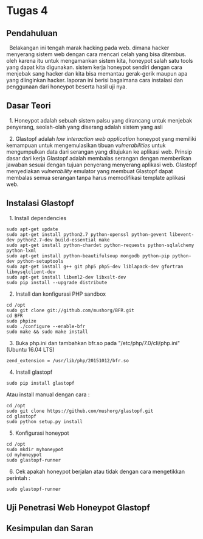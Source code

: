 # Tugas 4

## Pendahuluan

&nbsp; Belakangan ini tengah marak hacking pada web. dimana hacker menyerang sistem web dengan cara mencari celah yang bisa ditembus. oleh karena itu untuk mengamankan sistem kita, honeypot salah satu tools yang dapat kita digunakan. sistem kerja honeypot sendiri dengan cara menjebak sang hacker dan kita bisa memantau gerak-gerik maupun apa yang diinginkan hacker. laporan ini berisi bagaimana cara instalasi dan penggunaan dari honeypot beserta hasil uji nya.


## Dasar Teori

&nbsp; 1. Honeypot adalah sebuah sistem palsu yang dirancang untuk menjebak penyerang, seolah-olah yang diserang adalah sistem yang asli

&nbsp; 2. Glastopf adalah *low interaction web application* honeypot yang memiliki kemampuan untuk mengemulasikan tibuan *vulnerabilities* untuk mengumpulkan data dari serangan yang ditujukan ke aplikasi web. Prinsip dasar dari kerja Glastopf adalah membalas serangan dengan memberikan jawaban sesuai dengan tujuan penyerang menyerang aplikasi web. Glastopf menyediakan *vulnerability* emulator yang membuat Glastopf dapat membalas semua serangan tanpa harus memodifikasi template aplikasi web.

## Instalasi Glastopf

&nbsp; 1. Install dependencies
```
sudo apt-get update
sudo apt-get install python2.7 python-openssl python-gevent libevent-dev python2.7-dev build-essential make
sudo apt-get install python-chardet python-requests python-sqlalchemy python-lxml
sudo apt-get install python-beautifulsoup mongodb python-pip python-dev python-setuptools
sudo apt-get install g++ git php5 php5-dev liblapack-dev gfortran libmysqlclient-dev
sudo apt-get install libxml2-dev libxslt-dev
sudo pip install --upgrade distribute
```

&nbsp; 2. Install dan konfigurasi PHP sandbox
```
cd /opt
sudo git clone git://github.com/mushorg/BFR.git
cd BFR
sudo phpize
sudo ./configure --enable-bfr
sudo make && sudo make install
```

&nbsp; 3. Buka php.ini dan tambahkan bfr.so pada "/etc/php/7.0/cli/php.ini" (Ubuntu 16.04 LTS)
```
zend_extension = /usr/lib/php/20151012/bfr.so
```

&nbsp; 4. Install glastopf
```
sudo pip install glastopf
```
Atau install manual dengan cara :
```
cd /opt
sudo git clone https://github.com/mushorg/glastopf.git
cd glastopf
sudo python setup.py install
```

&nbsp; 5. Konfigurasi honeypot
```
cd /opt
sudo mkdir myhoneypot
cd myhoneypot
sudo glastopf-runner
```

&nbsp; 6. Cek apakah honeypot berjalan atau tidak dengan cara mengetikkan perintah :
```
sudo glastopf-runner
```

## Uji Penetrasi Web Honeypot Glastopf

## Kesimpulan dan Saran

